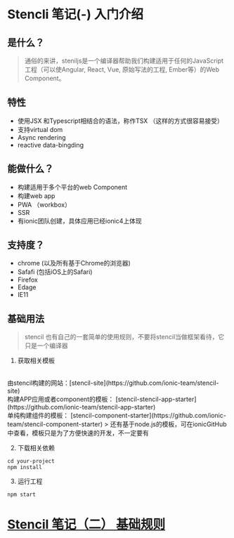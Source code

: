 # Stencli 笔记(-) 入门介绍
## 是什么？
> 通俗的来讲，steniljs是一个编译器帮助我们构建适用于任何的JavaScript工程（可以使Angular, React, Vue, 原始写法的工程, Ember等）的Web Component。 
## 特性
+ 使用JSX 和Typescript相结合的语法，称作TSX （这样的方式很容易接受）
+ 支持virtual dom
+ Async rendering
+ reactive data-bingding
## 能做什么？
+ 构建适用于多个平台的web Component
+ 构建web app 
+ PWA （workbox）
+ SSR
+ 有ionic团队创建，具体应用已经ionic4上体现
## 支持度？
+ chrome (以及所有基于Chrome的浏览器)
+ Safafi (包括iOS上的Safari)
+ Firefox
+ Edage
+ IE11

## 基础用法
> stencil 也有自己的一套简单的使用规则，不要将stencil当做框架看待，它只是一个编译器
1. 获取相关模板
<br/>
由stencil构建的网站：[stencil-site](https://github.com/ionic-team/stencil-site)
<br/>
构建APP应用或者component的模板：
[stencil-stencil-app-starter](https://github.com/ionic-team/stencil-app-starter)
<br/>
单纯构建组件的模板：
[stencil-component-starter](https://github.com/ionic-team/stencil-component-starter)
> 还有基于node.js的模板，可在ionicGitHub中查看，模板只是为了方便快速的开发，不一定要有

2. 下载相关依赖
```
cd your-project
npm install
```
3. 运行工程
```
npm start
```
# [Stencil 笔记（二） 基础规则](https://github.com/Tinalst/Tina-s-Javascript-note/blob/master/web-component/stencil/02%20Stencil.md)
